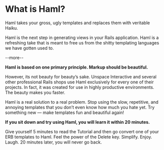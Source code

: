 # What is Haml?

Haml takes your gross, ugly templates and replaces them with veritable Haiku.

Haml is the next step in generating views in your Rails application. Haml is a refreshing take that is meant to free us from the shitty templating languages we have gotten used to.

--more--

**Haml is based on one primary principle. Markup should be beautiful.**

However, its not beauty for beauty’s sake. Unspace Interactive and several other professional Rails shops use Haml exclusively for every one of their projects. In fact, it was created for use in highly productive environments. The beauty makes you faster.

Haml is a real solution to a real problem. Stop using the slow, repetitive, and annoying templates that you don’t even know how much you hate yet. Try something new — make templates fun and beautiful again!

**If you sit down and try using Haml, you will learn it within 20 minutes.**

Give yourself 5 minutes to read the Tutorial and then go convert one of your ERB templates to Haml. Feel the power of the Delete key. Simplify. Enjoy. Laugh. 20 minutes later, you will never go back.
